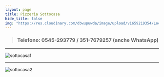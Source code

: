 ```yaml
---
layout: page
title: Pizzeria Sottocasa
hide_title: false
img: "https://res.cloudinary.com/dbwupuwda/image/upload/v1659219354/Locali/sottocasa.png"
---
```


>### Telefono: 0545-293779 / 351-7679257 (anche WhatsApp)

<center>
<a href="tel:0545293779" title="Numero telefono">
 <span class="fa-stack fa-lg">
    <i class="fas fa-circle fa-stack-2x"></i>
    <i class="fa fa-phone fa-stack-1x fa-inverse"></i>
 </span>
</a>

<a href="https://www.pizzasottocasa.it" title="Pagina Facebook" target="_blank" rel="noopener">
  <span class="fa-stack fa-lg">
      <i class="fas fa-circle fa-stack-2x"></i>
      <i class="fab fa-facebook fa-stack-1x fa-inverse"></i>
  </span>
</a>
</center>

---

![sottocasa1](https://res.cloudinary.com/dbwupuwda/image/upload/q_20/v1661536575/Menu/sottocasa2_iu53ic.jpg)

***

![sottocasa2](https://res.cloudinary.com/dbwupuwda/image/upload/q_20/v1661536575/Menu/sottocasa3_hdzhp2.jpg)

